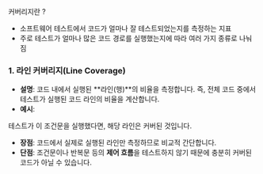 커버리지란 ?

- 소프트웨어 테스트에서 코드가 얼마나 잘 테스트되었는지를 측정하는 지표
- 주로 테스트가 얼마나 많은 코드 경로를 실행했는지에 따라 여러 가지 종류로 나눠짐

### 1. **라인 커버리지(Line Coverage)**

- **설명**: 코드 내에서 실행된 **라인(행)**의 비율을 측정합니다. 즉, 전체 코드 중에서 테스트가 실행된 코드 라인의 비율을 계산합니다.
- **예시**:

[//]: # (    ```java)

[//]: # (    java)

[//]: # (    )
[//]: # (    if &#40;a > b&#41; {  // 이 라인이 실행되었는지 확인)

[//]: # (        System.out.println&#40;"a is greater than b"&#41;;)

[//]: # (    })

[//]: # (    )
[//]: # (    ```)

  테스트가 이 조건문을 실행했다면, 해당 라인은 커버된 것입니다.

- **장점**: 코드에서 실제로 실행된 라인만 측정하므로 비교적 간단합니다.
- **단점**: 조건문이나 반복문 등의 **제어 흐름**을 테스트하지 않기 때문에 충분히 커버된 코드가 아닐 수 있습니다.
